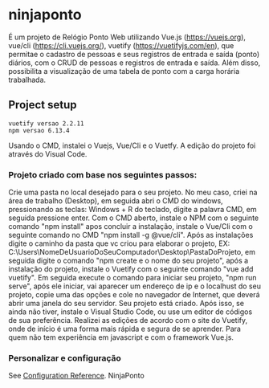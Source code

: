 # ninjaponto
É um projeto de Relógio Ponto Web utilizando Vue.js (https://vuejs.org), vue/cli (https://cli.vuejs.org/), vuetify (https://vuetifyjs.com/en), que permitae o cadastro de pessoas e seus registros de entrada e saída (ponto) diários, com o CRUD de pessoas e registros de entrada e saída. Além disso, possibilita a visualização de uma tabela de ponto com a carga horária trabalhada.
## Project setup
```vue/cli versao 4.2.2
vuetify versao 2.2.11
npm versao 6.13.4
```
Usando o CMD, instalei o Vuejs, Vue/Cli e o Vuetfy.
A edição do projeto foi através do Visual Code.


### Projeto criado com base nos seguintes passos:
Crie uma pasta no local desejado para o seu projeto. No meu caso, criei na área de trabalho (Desktop), em seguida abri o CMD do windows, pressionando as teclas: Windows + R do teclado,  digite a palavra CMD, em seguida pressione enter.
Com o CMD aberto, instale o NPM com o seguinte comando "npm install" apos concluir a instalação, instale o Vue/Cli com o seguinte comando no CMD "npm install -g @vue/cli".
Após as instalações digite o caminho da pasta que vc criou para elaborar o projeto, 
EX: C:\Users\NomeDeUsuarioDoSeuComputador\Desktop\PastaDoProjeto, em seguida digite o comando "npm create e o nome do seu projeto", após a instalação do projeto, instale o Vuetify com o seguinte comando "vue add vuetify". Em seguida execute o comando para iniciar seu projeto, "npm run serve", após ele iniciar, vai aparecer um endereço de ip e o localhust do seu projeto, copie uma das opções e cole no navegador de Internet, que deverá abrir uma janela do seu servidor. Seu projeto está criado.
Após isso, se ainda não tiver, instale o Visual Studio Code, ou use um editor de códigos de sua preferência.
Realizei as edições de acordo com o site do Vuetify, onde de início é uma forma mais rápida e segura de se aprender. Para quem não tem experiência em javascript e com o framework Vue.js.
### Personalizar e configuração
See [Configuration Reference](https://cli.vuejs.org/config/).
NinjaPonto
